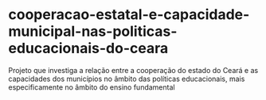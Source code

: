 # cooperacao-estatal-e-capacidade-municipal-nas-politicas-educacionais-do-ceara
Projeto que investiga a relação entre a cooperação do estado do Ceará e as capacidades dos municípios no âmbito das políticas educacionais, mais especificamente no âmbito do ensino fundamental
